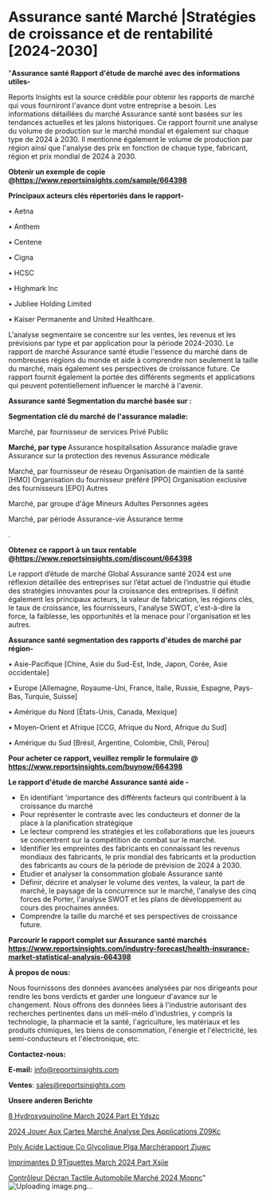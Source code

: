 # Assurance santé Marché |Stratégies de croissance et de rentabilité [2024-2030]

"<strong>Assurance santé Rapport d'étude de marché avec des informations utiles-</strong>

Reports Insights est la source crédible pour obtenir les rapports de marché qui vous fourniront l'avance dont votre entreprise a besoin. Les informations détaillées du marché Assurance santé sont basées sur les tendances actuelles et les jalons historiques. Ce rapport fournit une analyse du volume de production sur le marché mondial et également sur chaque type de 2024 à 2030. Il mentionne également le volume de production par région ainsi que l'analyse des prix en fonction de chaque type, fabricant, région et prix mondial de 2024 à 2030.

<strong><b>Obtenir un exemple de copie @</b></strong><a href=https://www.reportsinsights.com/sample/664398><strong><b>https://www.reportsinsights.com/sample/664398</b></strong></a>

<b>Principaux acteurs clés répertoriés dans le rapport-</b>

<b> </b>• Aetna

• Anthem

• Centene

• Cigna

• HCSC

• Highmark Inc

• Jubliee Holding Limited

• Kaiser Permanente and United Healthcare.

L'analyse segmentaire se concentre sur les ventes, les revenus et les prévisions par type et par application pour la période 2024-2030. Le rapport de marché Assurance santé étudie l'essence du marché dans de nombreuses régions du monde et aide à comprendre non seulement la taille du marché, mais également ses perspectives de croissance future. Ce rapport fournit également la portée des différents segments et applications qui peuvent potentiellement influencer le marché à l'avenir.

<strong>Assurance santé Segmentation du marché basée sur :</strong>

<strong> Segmentation clé du marché de l'assurance maladie: </strong>

Marché, par fournisseur de services
Privé
Public

<strong> Marché, par type </strong>
Assurance hospitalisation
Assurance maladie grave
Assurance sur la protection des revenus
Assurance médicale

Marché, par fournisseur de réseau
Organisation de maintien de la santé [HMO]
Organisation du fournisseur préféré [PPO]
Organisation exclusive des fournisseurs [EPO]
Autres

Marché, par groupe d'âge
Mineurs
Adultes
Personnes agées

Marché, par période
Assurance-vie
Assurance terme

.

<strong><b>Obtenez ce rapport à un taux rentable @</b></strong><a href=https://www.reportsinsights.com/discount/664398><strong><b>https://www.reportsinsights.com/discount/664398</b></strong></a>

Le rapport d’étude de marché Global Assurance santé 2024 est une réflexion détaillée des entreprises sur l’état actuel de l’industrie qui étudie des stratégies innovantes pour la croissance des entreprises. Il définit également les principaux acteurs, la valeur de fabrication, les régions clés, le taux de croissance, les fournisseurs, l'analyse SWOT, c'est-à-dire la force, la faiblesse, les opportunités et la menace pour l'organisation et les autres.

<strong>Assurance santé segmentation des rapports d'études de marché par région-</strong>

• Asie-Pacifique [Chine, Asie du Sud-Est, Inde, Japon, Corée, Asie occidentale]

• Europe [Allemagne, Royaume-Uni, France, Italie, Russie, Espagne, Pays-Bas, Turquie, Suisse]

• Amérique du Nord [États-Unis, Canada, Mexique]

• Moyen-Orient et Afrique [CCG, Afrique du Nord, Afrique du Sud]

• Amérique du Sud [Brésil, Argentine, Colombie, Chili, Pérou]

<strong>Pour acheter ce rapport, veuillez remplir le formulaire @   <a href=https://www.reportsinsights.com/buynow/664398>https://www.reportsinsights.com/buynow/664398</a></strong>

<strong>Le rapport d'étude de marché Assurance santé aide -</strong>
<ul>
  <li>En identifiant 'importance des différents facteurs qui contribuent à la croissance du marché</li>
  <li>Pour représenter le contraste avec les conducteurs et donner de la place à la planification stratégique</li>
  <li>Le lecteur comprend les stratégies et les collaborations que les joueurs se concentrent sur la compétition de combat sur le marché.</li>
  <li>Identifier les empreintes des fabricants en connaissant les revenus mondiaux des fabricants, le prix mondial des fabricants et la production des fabricants au cours de la période de prévision de 2024 à 2030.</li>
  <li>Étudier et analyser la consommation globale Assurance santé</li>
  <li>Définir, décrire et analyser le volume des ventes, la valeur, la part de marché, le paysage de la concurrence sur le marché, l'analyse des cinq forces de Porter, l'analyse SWOT et les plans de développement au cours des prochaines années.</li>
  <li>Comprendre la taille du marché et ses perspectives de croissance future.</li>
</ul>

<strong>Parcourir le rapport complet sur Assurance santé marchés <a href=https://www.reportsinsights.com/industry-forecast/health-insurance-market-statistical-analysis-664398>https://www.reportsinsights.com/industry-forecast/health-insurance-market-statistical-analysis-664398</a></strong>

<strong>À propos de nous:</strong>

Nous fournissons des données avancées analysées par nos dirigeants pour rendre les bons verdicts et garder une longueur d'avance sur le changement. Nous offrons des données liées à l'industrie autorisant des recherches pertinentes dans un méli-mélo d'industries, y compris la technologie, la pharmacie et la santé, l'agriculture, les matériaux et les produits chimiques, les biens de consommation, l'énergie et l'électricité, les semi-conducteurs et l'électronique, etc.

<strong>Contactez-nous:</strong>

<strong>E-mail:</strong> <a href=mailto:info@reportsinsights.com>info@reportsinsights.com</a>

<strong>Ventes</strong>: <a href=mailto:sales@reportsinsights.com>sales@reportsinsights.com</a>

<strong>Unsere anderen Berichte</strong>

<a href=https://www.linkedin.com/pulse/8-hydroxyquinoline-march%C3%A9-2024-part-et-ydszc/>8 Hydroxyquinoline March 2024 Part Et Ydszc</a>

<a href=https://www.linkedin.com/pulse/2024-jouer-aux-cartes-marché-analyse-des-applications-z09kc/>2024 Jouer Aux Cartes Marché Analyse Des Applications Z09Kc</a>

<a href=https://www.linkedin.com/pulse/poly-acide-lactique-co-glycolique-plga-marchérapport-zjuwc/>Poly Acide Lactique Co Glycolique Plga Marchérapport Zjuwc</a>

<a href=https://www.linkedin.com/pulse/imprimantes-d%C3%A9tiquettes-march%C3%A9-2024-part-xsjie/>Imprimantes D 9Tiquettes March 2024 Part Xsjie</a>

<a href=https://www.linkedin.com/pulse/contrôleur-décran-tactile-automobile-marché-2024-mopnc/>Contrôleur Décran Tactile Automobile Marché 2024 Mopnc</a>"
![Uploading image.png…]()
